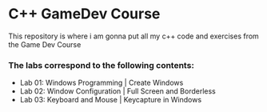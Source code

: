 # C++ GameDev Course
This repository is where i am gonna put all my c++ code and exercises from the Game Dev Course

### The labs correspond to the following contents:

* Lab 01: Windows Programming | Create Windows
* Lab 02: Window Configuration | Full Screen and Borderless
* Lab 03: Keyboard and Mouse | Keycapture in Windows
